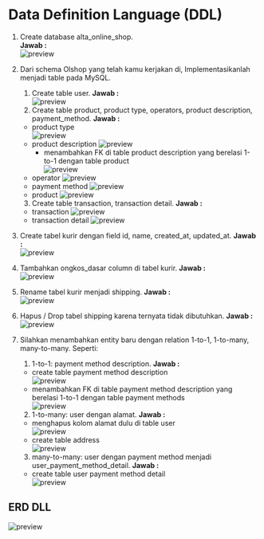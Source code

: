 # Data Definition Language (DDL)

1. Create database alta_online_shop.  
   **Jawab :**  
   ![preview](https://github.com/Ikaap/data_ika-purwanti/blob/main/08_Relational-Database/screenshots/output_create_database.png)  

2. Dari schema Olshop yang telah kamu kerjakan di, Implementasikanlah menjadi table pada MySQL.
    1. Create table user.
    **Jawab :**  
    ![preview](https://github.com/Ikaap/data_ika-purwanti/blob/main/08_Relational-Database/screenshots/output_create_table_user.png)  
    2. Create table product, product type, operators, product description, payment_method.
    **Jawab :**  
    - product type  
      ![preview](https://github.com/Ikaap/data_ika-purwanti/blob/main/08_Relational-Database/screenshots/output_create_table_product_types.png)  
    - product description
      ![preview](https://github.com/Ikaap/data_ika-purwanti/blob/main/08_Relational-Database/screenshots/output_create_table_product_desc.png)  
      - menambahkan FK di table product description yang berelasi 1-to-1 dengan table product  
      ![preview](https://github.com/Ikaap/data_ika-purwanti/blob/main/08_Relational-Database/screenshots/output_alter_table_product_desc.png)  
    - operator
      ![preview](https://github.com/Ikaap/data_ika-purwanti/blob/main/08_Relational-Database/screenshots/output_create_table_operator.png)  
    - payment method
      ![preview](https://github.com/Ikaap/data_ika-purwanti/blob/main/08_Relational-Database/screenshots/output_create_table_payment_methods.png)  
    - product
      ![preview](https://github.com/Ikaap/data_ika-purwanti/blob/main/08_Relational-Database/screenshots/output_create_table_product.png)  
    3. Create table transaction, transaction detail.
    **Jawab :**  
    - transaction
      ![preview](https://github.com/Ikaap/data_ika-purwanti/blob/main/08_Relational-Database/screenshots/output_create_table_transaction.png)  
    - transaction detail
      ![preview](https://github.com/Ikaap/data_ika-purwanti/blob/main/08_Relational-Database/screenshots/output_create_table_transaction_detail.png)  

3. Create tabel kurir dengan field id, name, created_at, updated_at.
   **Jawab :**  
    ![preview](https://github.com/Ikaap/data_ika-purwanti/blob/main/08_Relational-Database/screenshots/output_create_table_kurir.png)  

4. Tambahkan ongkos_dasar column di tabel kurir.
   **Jawab :**  
    ![preview](https://github.com/Ikaap/data_ika-purwanti/blob/main/08_Relational-Database/screenshots/output_alter_table_kurir.png)  

5. Rename tabel kurir menjadi shipping.
   **Jawab :**  
    ![preview](https://github.com/Ikaap/data_ika-purwanti/blob/main/08_Relational-Database/screenshots/output_rename_table_kurir.png)  

6. Hapus / Drop tabel shipping karena ternyata tidak dibutuhkan.
   **Jawab :**  
    ![preview](https://github.com/Ikaap/data_ika-purwanti/blob/main/08_Relational-Database/screenshots/output_drop_table_shipping.png)  

7. Silahkan menambahkan entity baru dengan relation 1-to-1, 1-to-many, many-to-many. Seperti:
    1. 1-to-1: payment method description.
    **Jawab :**  
    - create table payment method description  
    ![preview](https://github.com/Ikaap/data_ika-purwanti/blob/main/08_Relational-Database/screenshots/output_create_table_payment_method_description.png)  
    - menambahkan FK di table payment method description yang berelasi 1-to-1 dengan table payment methods  
    ![preview](https://github.com/Ikaap/data_ika-purwanti/blob/main/08_Relational-Database/screenshots/output_alter_table_payment_method_description.png)  
    2. 1-to-many: user dengan alamat.
    **Jawab :**  
    - menghapus kolom alamat dulu di table user  
    ![preview](https://github.com/Ikaap/data_ika-purwanti/blob/main/08_Relational-Database/screenshots/output_drop_column_address_in_table_user.png)  
    - create table address  
    ![preview](https://github.com/Ikaap/data_ika-purwanti/blob/main/08_Relational-Database/screenshots/output_create_table_address.png)  
    3. many-to-many: user dengan payment method menjadi user_payment_method_detail.
    **Jawab :**  
    - create table user payment method detail  
    ![preview](https://github.com/Ikaap/data_ika-purwanti/blob/main/08_Relational-Database/screenshots/output_create_table_user_payment_method_detail.png)  

## ERD DLL
![preview](https://github.com/Ikaap/data_ika-purwanti/blob/main/08_Relational-Database/screenshots/ERD_DLL.png)  